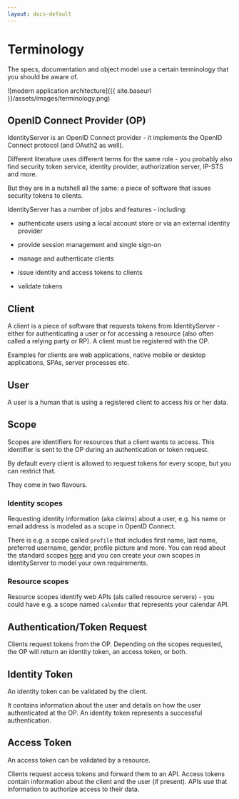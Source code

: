 ```yaml
---
layout: docs-default
---
```


# Terminology

The specs, documentation and object model use a certain terminology that you should be aware of.

![modern application architecture]({{ site.baseurl }}/assets/images/terminology.png)

## OpenID Connect Provider (OP)
IdentityServer is an OpenID Connect provider - it implements the OpenID Connect protocol (and OAuth2 as well).

Different literature uses different terms for the same role - you probably also find security token service,
identity provider, authorization server, IP-STS and more.

But they are in a nutshell all the same: a piece of software that issues security tokens to clients.

IdentityServer has a number of jobs and features - including:

* authenticate users using a local account store or via an external identity provider

* provide session management and single sign-on

* manage and authenticate clients

* issue identity and access tokens to clients

* validate tokens

## Client
A client is a piece of software that requests tokens from IdentityServer - either for authenticating a user or
for accessing a resource (also often called a relying party or RP). A client must be registered with the OP.

Examples for clients are web applications, native mobile or desktop applications, SPAs, server processes etc.

## User
A user is a human that is using a registered client to access his or her data.

## Scope
Scopes are identifiers for resources that a client wants to access. This identifier is sent to the OP during an
authentication or token request.

By default every client is allowed to request tokens for every scope, but you can restrict that.

They come in two flavours.

### Identity scopes
Requesting identity information (aka claims) about a user, e.g. his name or email address is modeled as a scope in OpenID Connect.

There is e.g. a scope called `profile` that includes first name, last name, preferred username, gender, profile picture and more.
You can read about the standard scopes [here](http://openid.net/specs/openid-connect-core-1_0.html#ScopeClaims) and you can create your own scopes in IdentityServer to model your own requirements.

### Resource scopes
Resource scopes identify web APIs (als called resource servers) - you could have e.g. a scope named `calendar` that represents your calendar API.

## Authentication/Token Request
Clients request tokens from the OP. Depending on the scopes requested, the OP will return an identity token, an access token, or both.

## Identity Token
An identity token can be validated by the client.

It contains information about the user and details on how the user authenticated at the OP.
An identity token represents a successful authentication.

## Access Token
An access token can be validated by a resource.

Clients request access tokens and forward them to an API. Access tokens contain information about the client and the user (if present).
APIs use that information to authorize access to their data.
